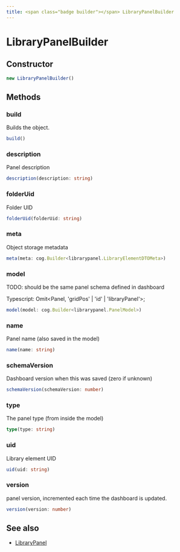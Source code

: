 ```yaml
---
title: <span class="badge builder"></span> LibraryPanelBuilder
---
```

# <span class="badge builder"></span> LibraryPanelBuilder

## Constructor

```typescript
new LibraryPanelBuilder()
```
## Methods

### <span class="badge object-method"></span> build

Builds the object.

```typescript
build()
```

### <span class="badge object-method"></span> description

Panel description

```typescript
description(description: string)
```

### <span class="badge object-method"></span> folderUid

Folder UID

```typescript
folderUid(folderUid: string)
```

### <span class="badge object-method"></span> meta

Object storage metadata

```typescript
meta(meta: cog.Builder<librarypanel.LibraryElementDTOMeta>)
```

### <span class="badge object-method"></span> model

TODO: should be the same panel schema defined in dashboard

Typescript: Omit<Panel, 'gridPos' | 'id' | 'libraryPanel'>;

```typescript
model(model: cog.Builder<librarypanel.PanelModel>)
```

### <span class="badge object-method"></span> name

Panel name (also saved in the model)

```typescript
name(name: string)
```

### <span class="badge object-method"></span> schemaVersion

Dashboard version when this was saved (zero if unknown)

```typescript
schemaVersion(schemaVersion: number)
```

### <span class="badge object-method"></span> type

The panel type (from inside the model)

```typescript
type(type: string)
```

### <span class="badge object-method"></span> uid

Library element UID

```typescript
uid(uid: string)
```

### <span class="badge object-method"></span> version

panel version, incremented each time the dashboard is updated.

```typescript
version(version: number)
```

## See also

 * <span class="badge object-type-interface"></span> [LibraryPanel](./object-LibraryPanel.md)
